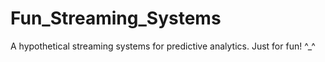 # Fun_Streaming_Systems
A hypothetical streaming systems for predictive analytics. Just for fun! ^_^
